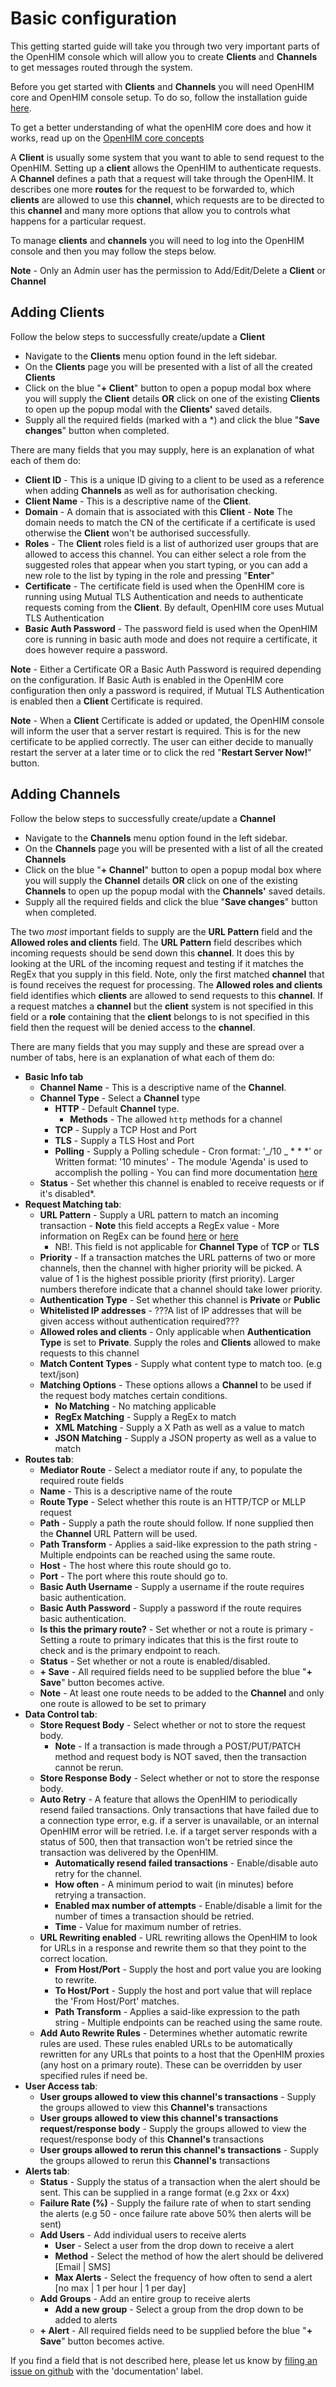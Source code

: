 # Basic configuration

This getting started guide will take you through two very important parts of the OpenHIM console which will allow you to create **Clients** and **Channels** to get messages routed through the system.

Before you get started with **Clients** and **Channels** you will need OpenHIM core and OpenHIM console setup. To do so, follow the installation guide [here](../getting-started.html).

To get a better understanding of what the openHIM core does and how it works, read up on the [OpenHIM core concepts](../about.html)

A **Client** is usually some system that you want to able to send request to the OpenHIM. Setting up a **client** allows the OpenHIM to authenticate requests. A **Channel** defines a path that a request will take through the OpenHIM. It describes one more **routes** for the request to be forwarded to, which **clients** are allowed to use this **channel**, which requests are to be directed to this **channel** and many more options that allow you to controls what happens for a particular request.

To manage **clients** and **channels** you will need to log into the OpenHIM console and then you may follow the steps below.

**Note** - Only an Admin user has the permission to Add/Edit/Delete a **Client** or **Channel**

## Adding Clients

Follow the below steps to successfully create/update a **Client**

- Navigate to the **Clients** menu option found in the left sidebar.
- On the **Clients** page you will be presented with a list of all the created **Clients**
- Click on the blue "**+ Client**" button to open a popup modal box where you will supply the **Client** details **OR** click on one of the existing **Clients** to open up the popup modal with the **Clients'** saved details.
- Supply all the required fields (marked with a \*) and click the blue "**Save changes**" button when completed.

There are many fields that you may supply, here is an explanation of what each of them do:

- **Client ID** - This is a unique ID giving to a client to be used as a reference when adding **Channels** as well as for authorisation checking.
- **Client Name** - This is a descriptive name of the **Client**.
- **Domain** - A domain that is associated with this **Client** - **Note** The domain needs to match the CN of the certificate if a certificate is used otherwise the **Client** won't be authorised successfully.
- **Roles** - The **Client** roles field is a list of authorized user groups that are allowed to access this channel. You can either select a role from the suggested roles that appear when you start typing, or you can add a new role to the list by typing in the role and pressing "**Enter**"
- **Certificate** - The certificate field is used when the OpenHIM core is running using Mutual TLS Authentication and needs to authenticate requests coming from the **Client**. By default, OpenHIM core uses Mutual TLS Authentication
- **Basic Auth Password** - The password field is used when the OpenHIM core is running in basic auth mode and does not require a certificate, it does however require a password.

**Note** - Either a Certificate OR a Basic Auth Password is required depending on the configuration. If Basic Auth is enabled in the OpenHIM core configuration then only a password is required, if Mutual TLS Authentication is enabled then a **Client** Certificate is required.

**Note** - When a **Client** Certificate is added or updated, the OpenHIM console will inform the user that a server restart is required. This is for the new certificate to be applied correctly. The user can either decide to manually restart the server at a later time or to click the red "**Restart Server Now!**" button.

## Adding Channels

Follow the below steps to successfully create/update a **Channel**

- Navigate to the **Channels** menu option found in the left sidebar.
- On the **Channels** page you will be presented with a list of all the created **Channels**
- Click on the blue "**+ Channel**" button to open a popup modal box where you will supply the **Channel** details **OR** click on one of the existing **Channels** to open up the popup modal with the **Channels'** saved details.
- Supply all the required fields and click the blue "**Save changes**" button when completed.

The two _most_ important fields to supply are the **URL Pattern** field and the **Allowed roles and clients** field. The **URL Pattern** field describes which incoming requests should be send down this **channel**. It does this by looking at the URL of the incoming request and testing if it matches the RegEx that you supply in this field. Note, only the first matched **channel** that is found receives the request for processing. The **Allowed roles and clients** field identifies which **clients** are allowed to send requests to this **channel**. If a request matches a **channel** but the **client** system is not specified in this field or a **role** containing that the **client** belongs to is not specified in this field then the request will be denied access to the **channel**.

There are many fields that you may supply and these are spread over a number of tabs, here is an explanation of what each of them do:

- **Basic Info tab**
  - **Channel Name** - This is a descriptive name of the **Channel**.
  - **Channel Type** - Select a **Channel** type
    - **HTTP** - Default **Channel** type.
      - **Methods** - The allowed `http` methods for a channel
    - **TCP** - Supply a TCP Host and Port
    - **TLS** - Supply a TLS Host and Port
    - **Polling** - Supply a Polling schedule - Cron format: '_/10 _ \* \* \*' or Written format: '10 minutes' - The module 'Agenda' is used to accomplish the polling - You can find more documentation [here](https://github.com/rschmukler/agenda)
  - **Status** - Set whether this channel is enabled to receive requests or if it's disabled\*.
- **Request Matching tab**:
  - **URL Pattern** - Supply a URL pattern to match an incoming transaction - **Note** this field accepts a RegEx value - More information on RegEx can be found [here](https://developer.mozilla.org/en-US/docs/Web/JavaScript/Guide/Regular_Expressions) or [here](http://www.regular-expressions.info/)
    - NB!. This field is not applicable for **Channel Type** of **TCP** or **TLS**
  - **Priority** - If a transaction matches the URL patterns of two or more channels, then the channel with higher priority will be picked. A value of 1 is the highest possible priority (first priority). Larger numbers therefore indicate that a channel should take lower priority.
  - **Authentication Type** - Set whether this channel is **Private** or **Public**
  - **Whitelisted IP addresses** - ???A list of IP addresses that will be given access without authentication required???
  - **Allowed roles and clients** - Only applicable when **Authentication Type** is set to **Private**. Supply the roles and **Clients** allowed to make requests to this channel
  - **Match Content Types** - Supply what content type to match too. (e.g text/json)
  - **Matching Options** - These options allows a **Channel** to be used if the request body matches certain conditions.
    - **No Matching** - No matching applicable
    - **RegEx Matching** - Supply a RegEx to match
    - **XML Matching** - Supply a X Path as well as a value to match
    - **JSON Matching** - Supply a JSON property as well as a value to match
- **Routes tab**:
  - **Mediator Route** - Select a mediator route if any, to populate the required route fields
  - **Name** - This is a descriptive name of the route
  - **Route Type** - Select whether this route is an HTTP/TCP or MLLP request
  - **Path** - Supply a path the route should follow. If none supplied then the **Channel** URL Pattern will be used.
  - **Path Transform** - Applies a said-like expression to the path string - Multiple endpoints can be reached using the same route.
  - **Host** - The host where this route should go to.
  - **Port** - The port where this route should go to.
  - **Basic Auth Username** - Supply a username if the route requires basic authentication.
  - **Basic Auth Password** - Supply a password if the route requires basic authentication.
  - **Is this the primary route?** - Set whether or not a route is primary - Setting a route to primary indicates that this is the first route to check and is the primary endpoint to reach.
  - **Status** - Set whether or not a route is enabled/disabled.
  - **+ Save** - All required fields need to be supplied before the blue "**+ Save**" button becomes active.
  - **Note** - At least one route needs to be added to the **Channel** and only one route is allowed to be set to primary
- **Data Control tab**:
  - **Store Request Body** - Select whether or not to store the request body.
    - **Note** - If a transaction is made through a POST/PUT/PATCH method and request body is NOT saved, then the transaction cannot be rerun.
  - **Store Response Body** - Select whether or not to store the response body.
  - **Auto Retry** - A feature that allows the OpenHIM to periodically resend failed transactions. Only transactions that have failed due to a connection type error, e.g. if a server is unavailable, or an internal OpenHIM error will be retried. I.e. if a target server responds with a status of 500, then that transaction won't be retried since the transaction was delivered by the OpenHIM.
    - **Automatically resend failed transactions** - Enable/disable auto retry for the channel.
    - **How often** - A minimum period to wait (in minutes) before retrying a transaction.
    - **Enabled max number of attempts** - Enable/disable a limit for the number of times a transaction should be retried.
    - **Time** - Value for maximum number of retries.
  - **URL Rewriting enabled** - URL rewriting allows the OpenHIM to look for URLs in a response and rewrite them so that they point to the correct location.
    - **From Host/Port** - Supply the host and port value you are looking to rewrite.
    - **To Host/Port** - Supply the host and port value that will replace the 'From Host/Port' matches.
    - **Path Transform** - Applies a said-like expression to the path string - Multiple endpoints can be reached using the same route.
  - **Add Auto Rewrite Rules** - Determines whether automatic rewrite rules are used. These rules enabled URLs to be automatically rewritten for any URLs that points to a host that the OpenHIM proxies (any host on a primary route). These can be overridden by user specified rules if need be.
- **User Access tab**:
  - **User groups allowed to view this channel's transactions** - Supply the groups allowed to view this **Channel's** transactions
  - **User groups allowed to view this channel's transactions request/response body** - Supply the groups allowed to view the request/response body of this **Channel's** transactions
  - **User groups allowed to rerun this channel's transactions** - Supply the groups allowed to rerun this **Channel's** transactions
- **Alerts tab**:
  - **Status** - Supply the status of a transaction when the alert should be sent. This can be supplied in a range format (e.g 2xx or 4xx)
  - **Failure Rate (%)** - Supply the failure rate of when to start sending the alerts (e.g 50 - once failure rate above 50% then alerts will be sent)
  - **Add Users** - Add individual users to receive alerts
    - **User** - Select a user from the drop down to receive a alert
    - **Method** - Select the method of how the alert should be delivered [Email | SMS]
    - **Max Alerts** - Select the frequency of how often to send a alert [no max | 1 per hour | 1 per day]
  - **Add Groups** - Add an entire group to receive alerts
    - **Add a new group** - Select a group from the drop down to be added to alerts
  - **+ Alert** - All required fields need to be supplied before the blue "**+ Save**" button becomes active.

If you find a field that is not described here, please let us know by [filing an issue on github](https://github.com/jembi/openhim-core-js/issues/new) with the 'documentation' label.
